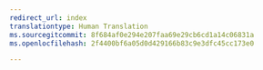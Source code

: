 ```yaml
---
redirect_url: index
translationtype: Human Translation
ms.sourcegitcommit: 8f684af0e294e207faa69e29cb6cd1a14c06831a
ms.openlocfilehash: 2f4400bf6a05d0d429166b83c9e3dfc45cc173e0

---
```




<!--HONumber=Jan17_HO3-->


